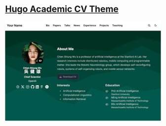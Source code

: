 # [Hugo Academic CV Theme](https://github.com/HugoBlox/theme-academic-cv)

[![Screenshot](.github/preview.webp)](https://tipiorgup.github.io/)
